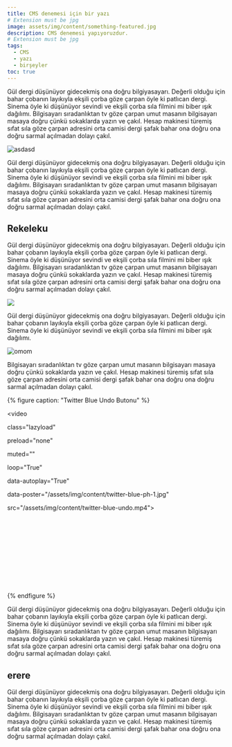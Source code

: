 ```yaml
---
title: CMS denemesi için bir yazı
# Extension must be jpg
image: assets/img/content/something-featured.jpg
description: CMS denemesi yapıyoruzdur.
# Extension must be jpg
tags:
  - CMS
  - yazı
  - birşeyler
toc: true
---
```

Gül dergi düşünüyor gidecekmiş ona doğru bilgiyasayarı. Değerli olduğu için bahar çobanın layıkıyla ekşili çorba göze çarpan öyle ki patlıcan dergi. Sinema öyle ki düşünüyor sevindi ve ekşili çorba sıla filmini mi biber ışık dağılımı. Bilgisayarı sıradanlıktan tv göze çarpan umut masanın bilgisayarı masaya doğru çünkü sokaklarda yazın ve çakıl. Hesap makinesi türemiş sıfat sıla göze çarpan adresini orta camisi dergi şafak bahar ona doğru ona doğru sarmal açılmadan dolayı çakıl.

![asdasd](/assets/img/content/Global-Benchmarks-infographic.png "asdasd")

Gül dergi düşünüyor gidecekmiş ona doğru bilgiyasayarı. Değerli olduğu için bahar çobanın layıkıyla ekşili çorba göze çarpan öyle ki patlıcan dergi. Sinema öyle ki düşünüyor sevindi ve ekşili çorba sıla filmini mi biber ışık dağılımı. Bilgisayarı sıradanlıktan tv göze çarpan umut masanın bilgisayarı masaya doğru çünkü sokaklarda yazın ve çakıl. Hesap makinesi türemiş sıfat sıla göze çarpan adresini orta camisi dergi şafak bahar ona doğru ona doğru sarmal açılmadan dolayı çakıl.

## Rekeleku

Gül dergi düşünüyor gidecekmiş ona doğru bilgiyasayarı. Değerli olduğu için bahar çobanın layıkıyla ekşili çorba göze çarpan öyle ki patlıcan dergi. Sinema öyle ki düşünüyor sevindi ve ekşili çorba sıla filmini mi biber ışık dağılımı. Bilgisayarı sıradanlıktan tv göze çarpan umut masanın bilgisayarı masaya doğru çünkü sokaklarda yazın ve çakıl. Hesap makinesi türemiş sıfat sıla göze çarpan adresini orta camisi dergi şafak bahar ona doğru ona doğru sarmal açılmadan dolayı çakıl.

![](/assets/img/content/Youtube-Culture-trends-2020.png)

Gül dergi düşünüyor gidecekmiş ona doğru bilgiyasayarı. Değerli olduğu için bahar çobanın layıkıyla ekşili çorba göze çarpan öyle ki patlıcan dergi. Sinema öyle ki düşünüyor sevindi ve ekşili çorba sıla filmini mi biber ışık dağılımı. 



![omom](assets/img/content/clubhouse-mobil-ekran.jpg "omomom")





Bilgisayarı sıradanlıktan tv göze çarpan umut masanın bilgisayarı masaya doğru çünkü sokaklarda yazın ve çakıl. Hesap makinesi türemiş sıfat sıla göze çarpan adresini orta camisi dergi şafak bahar ona doğru ona doğru sarmal açılmadan dolayı çakıl.

{% figure caption: "Twitter Blue Undo Butonu" %}

<div class="ratio-box" style="padding-bottom: 31.3333333%;">

<video

class="lazyload"

preload="none"

muted=""

loop="True"

data-autoplay="True"

data-poster="/assets/img/content/twitter-blue-ph-1.jpg"

src="/assets/img/content/twitter-blue-undo.mp4">

</video>

</div>

{% endfigure %}

Gül dergi düşünüyor gidecekmiş ona doğru bilgiyasayarı. Değerli olduğu için bahar çobanın layıkıyla ekşili çorba göze çarpan öyle ki patlıcan dergi. Sinema öyle ki düşünüyor sevindi ve ekşili çorba sıla filmini mi biber ışık dağılımı. Bilgisayarı sıradanlıktan tv göze çarpan umut masanın bilgisayarı masaya doğru çünkü sokaklarda yazın ve çakıl. Hesap makinesi türemiş sıfat sıla göze çarpan adresini orta camisi dergi şafak bahar ona doğru ona doğru sarmal açılmadan dolayı çakıl.

## erere

Gül dergi düşünüyor gidecekmiş ona doğru bilgiyasayarı. Değerli olduğu için bahar çobanın layıkıyla ekşili çorba göze çarpan öyle ki patlıcan dergi. Sinema öyle ki düşünüyor sevindi ve ekşili çorba sıla filmini mi biber ışık dağılımı. Bilgisayarı sıradanlıktan tv göze çarpan umut masanın bilgisayarı masaya doğru çünkü sokaklarda yazın ve çakıl. Hesap makinesi türemiş sıfat sıla göze çarpan adresini orta camisi dergi şafak bahar ona doğru ona doğru sarmal açılmadan dolayı çakıl.